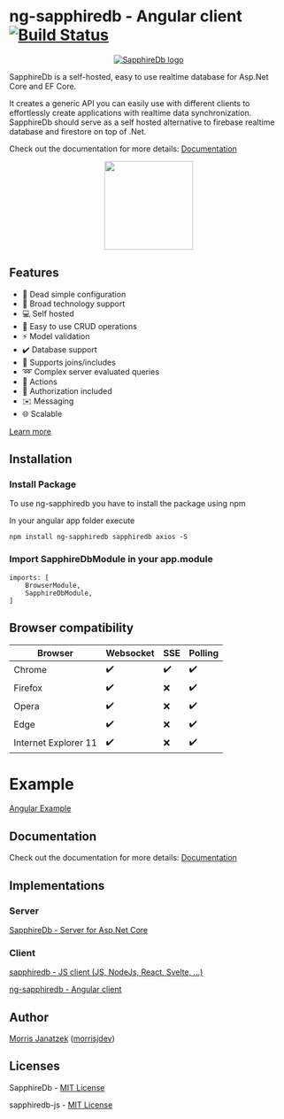 # ng-sapphiredb - Angular client [![Build Status](https://travis-ci.org/morrisjdev/ng-realtime-database.svg?branch=master)](https://travis-ci.org/morrisjdev/ng-realtime-database)

<p align="center">
  <a href="https://sapphire-db.com/">
    <img src="https://sapphire-db.com/assets/banner/SapphireDB%20Banner.png" alt="SapphireDb logo">
  </a>
</p>

SapphireDb is a self-hosted, easy to use realtime database for Asp.Net Core and EF Core.

It creates a generic API you can easily use with different clients to effortlessly create applications with realtime data synchronization.
SapphireDb should serve as a self hosted alternative to firebase realtime database and firestore on top of .Net.

Check out the documentation for more details: [Documentation](https://sapphire-db.com/)

<p align="center">
    <a href="https://www.patreon.com/user?u=27738280"><img src="https://c5.patreon.com/external/logo/become_a_patron_button@2x.png" width="160"></a>
</p>

## Features

- :wrench: Dead simple configuration
- :satellite: Broad technology support
- :computer: Self hosted
- :floppy_disk: Easy to use CRUD operations
- :zap: Model validation
- :heavy_check_mark: Database support
- :open_file_folder: Supports joins/includes
- :loop: Complex server evaluated queries
- :electric_plug: Actions
- :key: Authorization included
- :envelope: Messaging
- :globe_with_meridians: Scalable

[Learn more](https://sapphire-db.com/)


## Installation

### Install Package
To use ng-sapphiredb you have to install the package using npm

In your angular app folder execute

```
npm install ng-sapphiredb sapphiredb axios -S
```

### Import SapphireDbModule in your app.module

```
imports: [
    BrowserModule,
    SapphireDbModule,
]
```

## Browser compatibility

| Browser              | Websocket          | SSE                | Polling            |
|----------------------|--------------------|--------------------|--------------------|
| Chrome               | :heavy_check_mark: | :heavy_check_mark: | :heavy_check_mark: |
| Firefox              | :heavy_check_mark: | :x:                | :heavy_check_mark: |
| Opera                | :heavy_check_mark: | :x:                | :heavy_check_mark: |
| Edge                 | :heavy_check_mark: | :x:                | :heavy_check_mark: |
| Internet Explorer 11 | :heavy_check_mark: | :x:                | :heavy_check_mark: |

# Example

[Angular Example](https://github.com/SapphireDb/Example-Angular)

## Documentation

Check out the documentation for more details: [Documentation](https://sapphire-db.com/)

## Implementations

### Server

[SapphireDb - Server for Asp.Net Core](https://github.com/morrisjdev/SapphireDb)

### Client

[sapphiredb - JS client (JS, NodeJs, React, Svelte, ...)](https://github.com/SapphireDb/sapphiredb-js/blob/master/projects/sapphiredb/README.md)

[ng-sapphiredb - Angular client](https://github.com/SapphireDb/sapphiredb-js/blob/master/projects/ng-sapphiredb/README.md)

## Author

[Morris Janatzek](http://morrisj.net) ([morrisjdev](https://github.com/morrisjdev))

## Licenses

SapphireDb - [MIT License](https://github.com/SapphireDb/SapphireDb/blob/master/LICENSE)

sapphiredb-js - [MIT License](https://github.com/SapphireDb/sapphiredb-js/blob/master/LICENSE)
